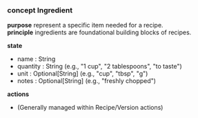 ### concept Ingredient

**purpose** represent a specific item needed for a recipe.\
**principle** ingredients are foundational building blocks of recipes.

**state**

*   name : String
*   quantity : String (e.g., "1 cup", "2 tablespoons", "to taste")
*   unit : Optional\[String] (e.g., "cup", "tbsp", "g")
*   notes : Optional\[String] (e.g., "freshly chopped")

**actions**

*   (Generally managed within Recipe/Version actions)
